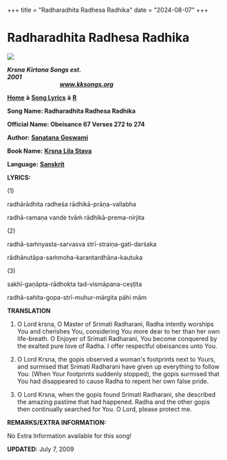 +++
title = "Radharadhita Radhesa Radhika"
date = "2024-08-07"
+++

# Radharadhita Radhesa Radhika
**[![](http://kksongs.org/image_files/image002.jpg)](http://kksongs.org/)**

**_Krsna_** **_Kirtana Songs est. 2001_**                                                                                                                                                      **_www.kksongs.org_**

**[Home](http://kksongs.org/)** **à** **[Song Lyrics](http://kksongs.org/lyrics.html)** **à** **[R](http://kksongs.org/songs/song_r.html)**

**Song Name: Radharadhita Radhesa Radhika**

**Official Name: Obeisance 67 Verses 272 to 274**

**Author:** [**Sanatana** **Goswami**](http://kksongs.org/authors/list/sanatana_g.html)

**Book Name:** [**Krsna** **Lila Stava**](http://kksongs.org/authors/krsnalilastava.html)

**Language:** [**Sanskrit**](http://kksongs.org/language/list/sanskrit.html)

**LYRICS:**

(1)

radhārādhita radheśa rādhikā\-prāṇa-vallabha

radhā\-ramaṇa vande tvāḿ rādhikā\-prema\-nirjita

(2)

radhā\-saḿnyasta\-sarvasva strī\-straiṇa-gati\-darśaka

rādhānutāpa\-saḿmoha-karantardhāna\-kautuka

(3)

sakhī\-gaṇāpta\-rādhokta tad\-vismāpana\-ceṣṭita

radhā\-sahita\-gopa\-strī\-muhur\-mārgita pāhi mām

**TRANSLATION**

1) O Lord krsna, O Master of Srimati Radharani, Radha intently worships You and cherishes You, considering You more dear to her than her own life-breath. O Enjoyer of Srimati Radharani, You become conquered by the exalted pure love of Radha. I offer respectful obeisances unto You.

2) O Lord Krsna, the gopis observed a woman's footprints next to Yours, and surmised that Srimati Radharani have given up everything to follow You. (When Your footprints suddenly stopped), the gopis surmised that You had disappeared to cause Radha to repent her own false pride.

3) O Lord Krsna, when the gopis found Srimati Radharani, she described the amazing pastime that had happened. Radha and the other gopis then continually searched for You. O Lord, please protect me.

**REMARKS/EXTRA INFORMATION:**

No Extra Information available for this song!

**UPDATED:** July 7, 2009